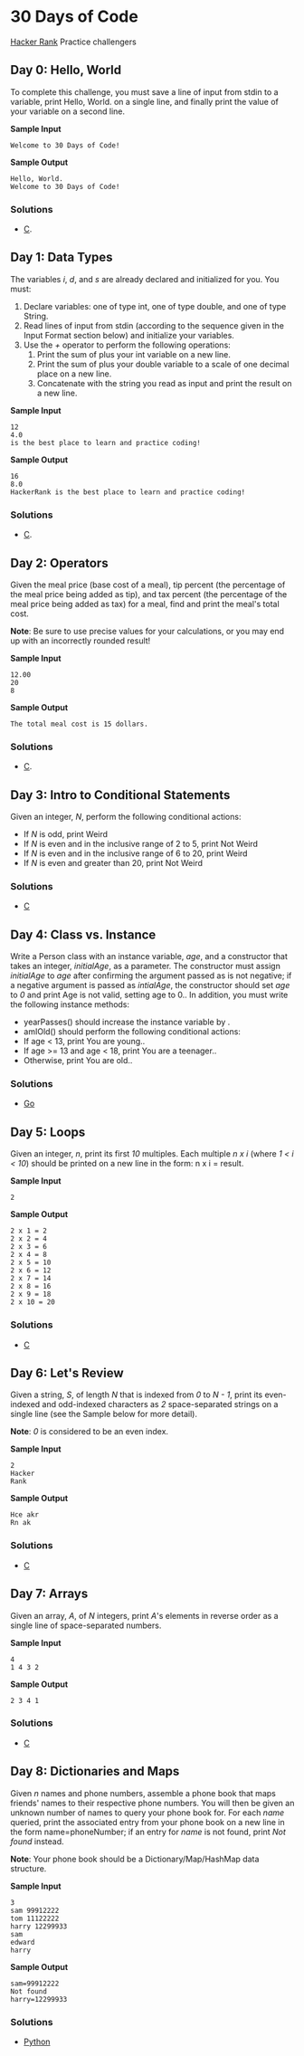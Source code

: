 # 30 Days of Code
[Hacker Rank](https://www.hackerrank.com) Practice challengers

## Day 0: Hello, World
To complete this challenge, you must save a line of input from stdin to a variable, print Hello, World. on a single line, and finally print the value of your variable on a second line.

**Sample Input**
```
Welcome to 30 Days of Code!
```
**Sample Output**
```
Hello, World. 
Welcome to 30 Days of Code!
```

### Solutions
- [C](C/day-0.c).

## Day 1: Data Types
The variables _i_, _d_, and _s_ are already declared and initialized for you. You must:

1. Declare  variables: one of type int, one of type double, and one of type String.
2. Read  lines of input from stdin (according to the sequence given in the Input Format section below) and initialize your variables.
3. Use the _+_ operator to perform the following operations: 
    1. Print the sum of  plus your int variable on a new line.
    2. Print the sum of  plus your double variable to a scale of one decimal place on a new line.
    3. Concatenate  with the string you read as input and print the result on a new line.

**Sample Input**
```
12
4.0
is the best place to learn and practice coding!
```
**Sample Output**
```
16
8.0
HackerRank is the best place to learn and practice coding!
```

### Solutions
- [C](C/day-1.c).

## Day 2: Operators
Given the meal price (base cost of a meal), tip percent (the percentage of the meal price being added as tip), and tax percent (the percentage of the meal price being added as tax) for a meal, find and print the meal's total cost.

**Note**: Be sure to use precise values for your calculations, or you may end up with an incorrectly rounded result!

**Sample Input**
```
12.00
20
8
```
**Sample Output**
```
The total meal cost is 15 dollars.
```

### Solutions
- [C](C/day-2.c).

## Day 3: Intro to Conditional Statements
Given an integer, _N_, perform the following conditional actions:

- If _N_ is odd, print Weird
- If _N_ is even and in the inclusive range of 2 to 5, print Not Weird
- If _N_ is even and in the inclusive range of 6 to 20, print Weird
- If _N_ is even and greater than 20, print Not Weird

### Solutions
- [C](C/day-3.c)

## Day 4: Class vs. Instance
Write a Person class with an instance variable, _age_, and a constructor that takes an integer, _initialAge_, as a parameter. The constructor must assign _initialAge_ to _age_  after confirming the argument passed as  is not negative; if a negative argument is passed as _intialAge_, the constructor should set _age_ to _0_ and print Age is not valid, setting age to 0.. In addition, you must write the following instance methods:

- yearPasses() should increase the  instance variable by .
- amIOld() should perform the following conditional actions:
- If age < 13, print You are young..
- If age >= 13 and age < 18, print You are a teenager..
- Otherwise, print You are old..

### Solutions
- [Go](Go/day4/main.go)

## Day 5: Loops
Given an integer, _n_, print its first _10_ multiples. Each multiple _n x i_ (where _1 < i < 10_) should be printed on a new line in the form: n x i = result.

**Sample Input**
```
2
```
**Sample Output**
```
2 x 1 = 2
2 x 2 = 4
2 x 3 = 6
2 x 4 = 8
2 x 5 = 10
2 x 6 = 12
2 x 7 = 14
2 x 8 = 16
2 x 9 = 18
2 x 10 = 20
```

### Solutions
- [C](C/day-5.c)

## Day 6: Let's Review
Given a string, _S_, of length _N_ that is indexed from _0_ to _N - 1_, print its even-indexed and odd-indexed characters as _2_ space-separated strings on a single line (see the Sample below for more detail).

**Note**: _0_ is considered to be an even index.

**Sample Input**
```
2
Hacker
Rank
```
**Sample Output**
```
Hce akr
Rn ak
```

### Solutions
- [C](C/day-6.c)

## Day 7: Arrays
Given an array, _A_, of _N_ integers, print _A_'s elements in reverse order as a single line of space-separated numbers.


**Sample Input**
```
4
1 4 3 2
```
**Sample Output**
```
2 3 4 1
```

### Solutions
- [C](C/day-7.c)

## Day 8: Dictionaries and Maps
Given _n_ names and phone numbers, assemble a phone book that maps friends' names to their respective phone numbers. You will then be given an unknown number of names to query your phone book for. For each _name_  queried, print the associated entry from your phone book on a new line in the form name=phoneNumber; if an entry for _name_ is not found, print _Not found_ instead.

**Note**: Your phone book should be a Dictionary/Map/HashMap data structure.

**Sample Input**
```
3
sam 99912222
tom 11122222
harry 12299933
sam
edward
harry
```
**Sample Output**
```
sam=99912222
Not found
harry=12299933
```

### Solutions
- [Python](Python/day-8.py)
